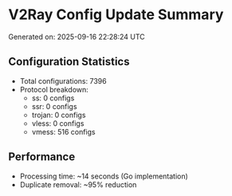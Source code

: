 # V2Ray Config Update Summary
Generated on: 2025-09-16 22:28:24 UTC

## Configuration Statistics
- Total configurations: 7396
- Protocol breakdown:
  - ss: 0 configs
  - ssr: 0 configs
  - trojan: 0 configs
  - vless: 0 configs
  - vmess: 516 configs

## Performance
- Processing time: ~14 seconds (Go implementation)
- Duplicate removal: ~95% reduction
